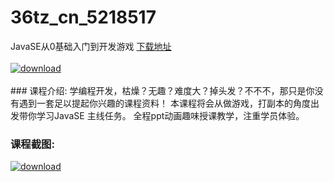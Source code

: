 # 36tz_cn_5218517
JavaSE从0基础入门到开发游戏
[下载地址](http://www.36tz.cn/article/5218517 "下载地址")
<br/></br>[![download](http://36tz.cn/muke_img/2021_02_1-65-300x179.png "下载地址")](http://www.36tz.cn/article/5218517 "下载地址")
<br/></br>### 课程介绍:
学编程开发，枯燥？无趣？难度大？掉头发？不不不，那只是你没有遇到一套足以提起你兴趣的课程资料！ 本课程将会从做游戏，打副本的角度出发带你学习JavaSE 主线任务。
全程ppt动画趣味授课教学，注重学员体验。

### 课程截图:
[![download](http://36tz.cn/muke_img/2021_02_2-69.png "下载地址")](http://www.36tz.cn/article/5218517 "下载地址")
